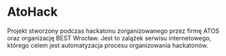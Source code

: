 # AtoHack

Projekt stworzony podczas hackatonu zorganizowanego przez firmę ATOS oraz organizację BEST Wrocław. Jest to zalążek serwisu internetowego, którego celem jest automatyzacja procesu organizowania hackatonów. 